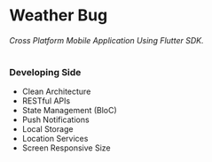 # Weather Bug
###### Cross Platform Mobile Application Using Flutter SDK.
#
### Developing Side
- Clean Architecture
- RESTful APIs
- State Management (BloC)
- Push Notifications
- Local Storage
- Location Services
- Screen Responsive Size
